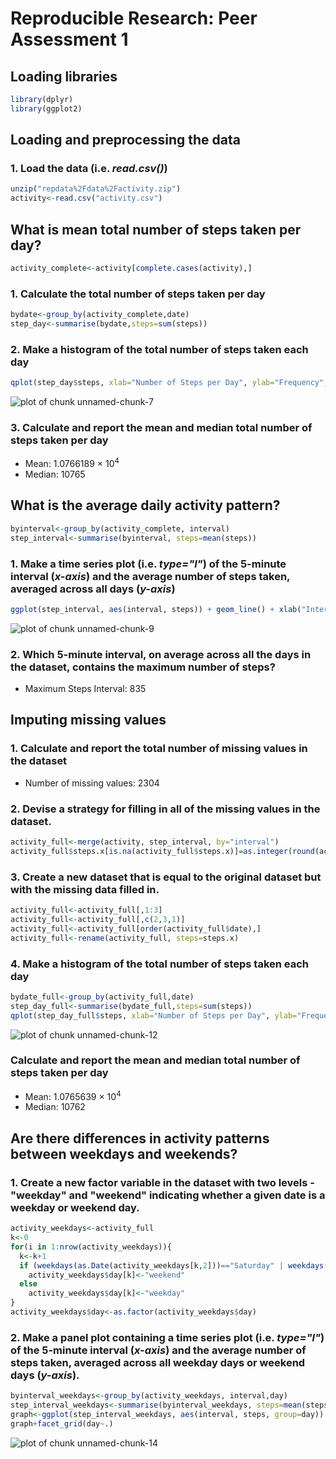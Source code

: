 # Reproducible Research: Peer Assessment 1

## Loading libraries

```r
library(dplyr)  
library(ggplot2)
```

## Loading and preprocessing the data

### 1. Load the data (i.e. *read.csv()*)

```r
unzip("repdata%2Fdata%2Factivity.zip")  
activity<-read.csv("activity.csv")  
```

## What is mean total number of steps taken per day?


```r
activity_complete<-activity[complete.cases(activity),]  
```
### 1. Calculate the total number of steps taken per day 


```r
bydate<-group_by(activity_complete,date)
step_day<-summarise(bydate,steps=sum(steps))
```

### 2. Make a histogram of the total number of steps taken each day


```r
qplot(step_day$steps, xlab="Number of Steps per Day", ylab="Frequency", main= "Histogram of the total number of steps taken each day", binwidth=1000)
```

![plot of chunk unnamed-chunk-7](figure/unnamed-chunk-7-1.png)

### 3. Calculate and report the mean and median total number of steps taken per day

* Mean: 1.0766189 &times; 10<sup>4</sup>
* Median:  10765

## What is the average daily activity pattern?

```r
byinterval<-group_by(activity_complete, interval)
step_interval<-summarise(byinterval, steps=mean(steps))
```

### 1. Make a time series plot (i.e. *type="l"*) of the 5-minute interval (*x-axis*) and the average number of steps taken, averaged across all days (*y-axis*)


```r
ggplot(step_interval, aes(interval, steps)) + geom_line() + xlab("Interval") + ylab("Steps Average")
```

![plot of chunk unnamed-chunk-9](figure/unnamed-chunk-9-1.png)

### 2. Which 5-minute interval, on average across all the days in the dataset, contains the maximum number of steps?

* Maximum Steps Interval: 835

## Imputing missing values

### 1. Calculate and report the total number of missing values in the dataset 

* Number of missing values: 2304

### 2. Devise a strategy for filling in all of the missing values in the dataset.


```r
activity_full<-merge(activity, step_interval, by="interval")
activity_full$steps.x[is.na(activity_full$steps.x)]=as.integer(round(activity_full$steps.y[is.na(activity_full$steps.x)]))
```

### 3. Create a new dataset that is equal to the original dataset but with the missing data filled in.


```r
activity_full<-activity_full[,1:3]
activity_full<-activity_full[,c(2,3,1)]
activity_full<-activity_full[order(activity_full$date),]
activity_full<-rename(activity_full, steps=steps.x)
```

### 4. Make a histogram of the total number of steps taken each day 


```r
bydate_full<-group_by(activity_full,date)
step_day_full<-summarise(bydate_full,steps=sum(steps))
qplot(step_day_full$steps, xlab="Number of Steps per Day", ylab="Frequency", main= "Histogram of the total number of steps taken each day", binwidth=1000)
```

![plot of chunk unnamed-chunk-12](figure/unnamed-chunk-12-1.png)

### Calculate and report the mean and median total number of steps taken per day

* Mean: 1.0765639 &times; 10<sup>4</sup>
* Median:  10762

## Are there differences in activity patterns between weekdays and weekends?

### 1. Create a new factor variable in the dataset with two levels - "weekday" and "weekend" indicating whether a given date is a weekday or weekend day.


```r
activity_weekdays<-activity_full
k<-0
for(i in 1:nrow(activity_weekdays)){
  k<-k+1
  if (weekdays(as.Date(activity_weekdays[k,2]))=="Saturday" | weekdays(as.Date(activity_weekdays[k,2]))=="Sunday")
    activity_weekdays$day[k]<-"weekend"
  else
    activity_weekdays$day[k]<-"weekday"
}
activity_weekdays$day<-as.factor(activity_weekdays$day)
```

### 2. Make a panel plot containing a time series plot (i.e. *type="l"*) of the 5-minute interval (*x-axis*) and the average number of steps taken, averaged across all weekday days or weekend days (*y-axis*).


```r
byinterval_weekdays<-group_by(activity_weekdays, interval,day)
step_interval_weekdays<-summarise(byinterval_weekdays, steps=mean(steps))
graph<-ggplot(step_interval_weekdays, aes(interval, steps, group=day)) + geom_line() + xlab("Interval") + ylab("Steps Average")
graph+facet_grid(day~.)
```

![plot of chunk unnamed-chunk-14](figure/unnamed-chunk-14-1.png)
